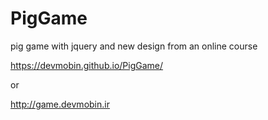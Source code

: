 # PigGame
pig game with jquery and new design from an online course

https://devmobin.github.io/PigGame/

or 

http://game.devmobin.ir
